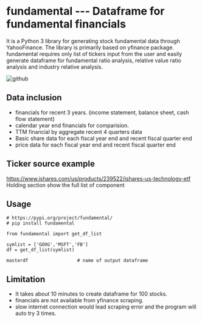 # fundamental  --- Dataframe for fundamental financials 
It is a Python 3 library for generating stock fundamental data through YahooFinance.
The library is primarily based on yfinance package. fundamental requires only list of tickers input from the user and easily generate dataframe for fundamental ratio analysis, relative value ratio analysis and industry relative analysis.

![github](https://user-images.githubusercontent.com/46503526/72200258-4bddb500-3415-11ea-99b2-cde974a7031f.jpg)

## Data inclusion
- financials for recent 3 years. (income statement, balance sheet, cash flow statement)
- calendar year end financials for comparision.
- TTM financial by aggregate recent 4 quarters data
- Basic share data for each fiscal year end and recent fiscal quarter end
- price data for each fiscal year end and recent fiscal quarter end

## Ticker source example
https://www.ishares.com/us/products/239522/ishares-us-technology-etf
Holding section show the full list of component

## Usage
```
# https://pypi.org/project/fundamental/
# pip install fundamental

from fundamental import get_df_list

symlist = ['GOOG','MSFT','FB'] 
df = get_df_list(symlist)        

masterdf                  # name of output dataframe

```

## Limitation
- It takes about 10 minutes to create dataframe for 100 stocks. 
- financials are not available from yfinance scraping. 
- slow internet connection would lead scraping error and the program will auto try 3 times. 

